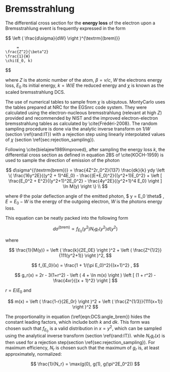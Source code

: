 # Bremsstrahlung

The differential cross section for the **energy loss** of the electron upon a Bremsstrahlung event is frequently expressed in the form

$$
    \left (
        \frac{d\sigma}{dW}
    \right )^{\textrm{(brem)}}
        
         =
    \frac{Z^2}{\beta^2}
    \frac{1}{W}
    \chi(E_0, k)
$$

where $Z$ is the atomic number of the atom, $\beta = v/c$, $W$ the electrons energy loss, $E_0$ its initial energy, $k = W/E$ the reduced energy and $\chi$ is known as the scaled bremsstrahlung DCS.

The use of numerical tables to sample from $\chi$ is ubiqutous. MontyCarlo uses the tables prepared at NRC for the EGSnrc code system. They were calculated using the electron-nucleous bremsstrahlung (relevant at high $Z$) provided and recommended by NIST and the improved electron-electron bremsstrahlung tables as calculated by \cite{Frédéri-2008}. The random sampling procedure is done via the analytic inverse transform on $1/W$ (section \ref{rand:IT}) with a rejection step using linearly interpolated values of $\chi$ (section \ref{sec:rejection_sampling}).

Following \cite{bielajew1989improved}, after sampling the energy loss $k$, the differential cross section as defined in equation 2BS of \cite{KOCH-1959} is used to sample the direction of emission of the photon 


$$
    d\sigma^{(\textrm{brem})}  = 
    \frac{4Z^2r_0^2}{137}
    \frac{dk}{k}
    ydy
    \left \{
        \frac{16y^2E}{(y^2 + 1)^4E_0}
        -
        \frac{(E+E_0)^2}{(y^2+1)E_0^2}
        +
        \left  [ 
            \frac{E_0^2 + E^2}{(y^2+1)^2E_0^2}
            -
            \frac{4y^2E}{(y^2+1)^4 E_0}
        \right ]
        \ln M(y)
    \right \}   \\
$$

where $\theta$ the polar deflection angle of the emitted photon, $ y = E_0 \theta$ , $E = E_0 - W$ is the energy of the outgoing electron, $W$ is the photons energy loss.

This equation can be neatly packed into the following form


$$
    d\sigma^{(\textrm{brem})}  \propto f_{E_0}(y^2) N_r g_r(y^2) d(y^2) 
$$

where


$$
    \frac{1}{M(y)} = 
    \left ( 
    \frac{k}{2E_0E}
    \right )^2
    +
    \left (
    \frac{Z^{1/2}}{111(y^2+1)}
    \right )^2,
$$

$$
    f_{E_0}(x) = \frac{1 + 1/(\pi E_0)^2}{(x+1)^2} ,
$$

$$
    g_r(x) = 2r - 3(1+r^2)
    - 
    \left (
    4 + \ln m(x)
    \right )
    \left [ 
    (1 + r^2)
    -
    \frac{4xr}{(x + 1)^2}
    \right ]
$$

 $r = E/E_0$ and

$$
    m(x) = 
    \left ( 
    \frac{1-r}{2E_0r}
    \right )^2
    +
    \left (
    \frac{Z^{1/3}}{111(x+1)}
    \right )^2
$$

The proportionality in equation  (\ref{eqn:DCS:angle_brem}) hides the constant leading factors, which include both $k$ and $dk$. This form was chosen such that $f_{E_0}$ is a valid distribution in $x = y^2$, which can be sampled using the analytical inverse transform (section \ref{rand:IT}). while $N_r g_r(x)$ is then used for a rejection step(section \ref{sec:rejection_sampling}). For maximum efficiency, $N_r$ is chosen such that the maximum of $g_r$ is, at least approximately, normalized:

$$
    \frac{1}{N_r} = \max(g(0), g(1), g(\pi^2E_0^2))
$$
